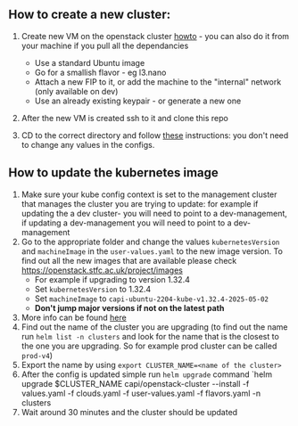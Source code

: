 ## How to create a new cluster:

1. Create new VM on the openstack cluster [howto](https://stfc.atlassian.net/wiki/spaces/CLOUDKB/pages/211943497/Create+a+Virtual+Machine+on+Openstack+using+the+Openstack+Web+interface) - you can also do it from your machine if you pull all the dependancies
	* Use a standard Ubuntu image
	* Go for a smallish flavor - eg l3.nano 
	* Attach a new FIP to it, or add the machine to the "internal" network (only available on dev)
	* Use an already existing keypair - or generate a new one

2. After the new VM is created ssh to it and clone this repo
3. CD to the correct directory and follow [these](https://stfc.atlassian.net/wiki/spaces/CLOUDKB/pages/211878034/Cluster+API+Setup#Manual-Deployment) instructions: you don't need to change any values in the configs.

## How to update the kubernetes image
1. Make sure your kube config context is set to the management cluster that manages the cluster you are trying to update: for example if updating the a dev cluster- you will need to point to a dev-management, if updating a dev-management you will need to point to a dev-management
2. Go to the appropriate folder and change the values `kubernetesVersion` and `machineImage` in the `user-values.yaml` to the new image version. To find out all the new images that are available please check https://openstack.stfc.ac.uk/project/images
	*  For example if upgrading to version 1.32.4
	* Set `kubernetesVersion` to 1.32.4
	* Set `machineImage` to `capi-ubuntu-2204-kube-v1.32.4-2025-05-02`
	* **Don't jump major versions if not on the latest path**
3. More info can be found [here](https://stfc.atlassian.net/wiki/spaces/CLOUDKB/pages/285704256/Cluster+API+Upgrade#Kubernetes-Image-and-Version-Upgrades)
4. Find out the name of the cluster you are upgrading (to find out the name run `helm list -n clusters` and look for the name that is the closest to the one you are upgrading. So for example prod cluster can be called `prod-v4`)
5. Export the name by using `export CLUSTER_NAME=<name of the cluster>`
6. After the config is updated simple run `helm upgrade` command `helm upgrade $CLUSTER_NAME capi/openstack-cluster --install -f values.yaml -f clouds.yaml -f user-values.yaml -f flavors.yaml -n clusters
7. Wait around 30 minutes and the cluster should be updated